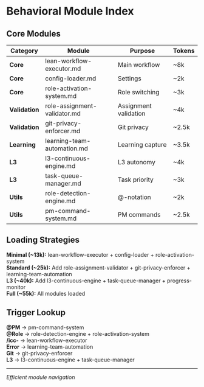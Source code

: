 # Behavioral Module Index

## Core Modules

| Category | Module | Purpose | Tokens |
|----------|--------|---------|--------|
| **Core** | lean-workflow-executor.md | Main workflow | ~8k |
| **Core** | config-loader.md | Settings | ~2k |
| **Core** | role-activation-system.md | Role switching | ~3k |
| **Validation** | role-assignment-validator.md | Assignment validation | ~4k |
| **Validation** | git-privacy-enforcer.md | Git privacy | ~2.5k |
| **Learning** | learning-team-automation.md | Learning capture | ~3.5k |
| **L3** | l3-continuous-engine.md | L3 autonomy | ~4k |
| **L3** | task-queue-manager.md | Task priority | ~3k |
| **Utils** | role-detection-engine.md | @-notation | ~2k |
| **Utils** | pm-command-system.md | PM commands | ~2.5k |

## Loading Strategies

**Minimal (~13k):** lean-workflow-executor + config-loader + role-activation-system  
**Standard (~25k):** Add role-assignment-validator + git-privacy-enforcer + learning-team-automation  
**L3 (~40k):** Add l3-continuous-engine + task-queue-manager + progress-monitor  
**Full (~55k):** All modules loaded

## Trigger Lookup

**@PM** → pm-command-system  
**@Role** → role-detection-engine + role-activation-system  
**/icc-** → lean-workflow-executor  
**Error** → learning-team-automation  
**Git** → git-privacy-enforcer  
**L3** → l3-continuous-engine + task-queue-manager

---
*Efficient module navigation*